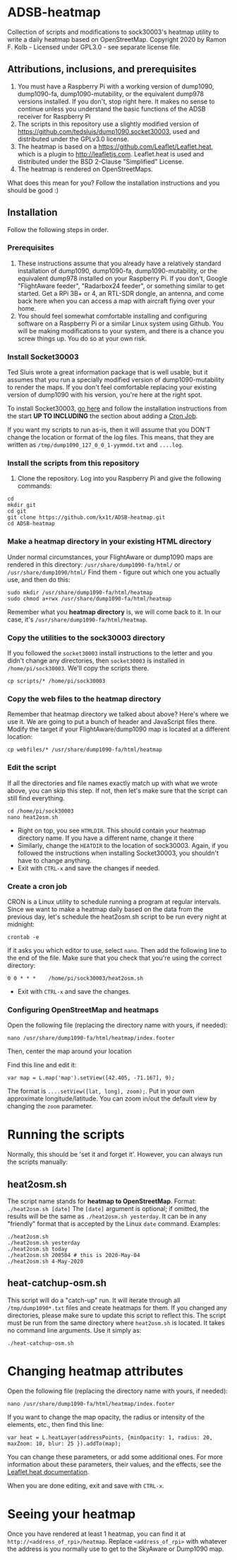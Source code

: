 # ADSB-heatmap
Collection of scripts and modifications to sock30003's heatmap utility to write a daily heatmap based on OpenStreetMap.
Copyright 2020 by Ramon F. Kolb - Licensed under GPL3.0 - see separate license file.

## Attributions, inclusions, and prerequisites

1. You must have a Raspberry Pi with a working version of dump1090, dump1090-fa, dump1090-mutability, or the equivalent dump978 versions installed. If you don't, stop right here. It makes no sense to continue unless you understand the basic functions of the ADSB receiver for Raspberry Pi
2. The scripts in this repository use a slightly modified version of https://github.com/tedsluis/dump1090.socket30003, used and distributed under the GPLv3.0 license. 
3. The heatmap is based on a https://github.com/Leaflet/Leaflet.heat, which is a plugin to http://leafletjs.com. Leaflet.heat is used and distributed under the BSD 2-Clause "Simplified" License.
4. The heatmap is rendered on OpenStreetMaps. 

What does this mean for you? Follow the installation instructions and you should be good :)

## Installation

Follow the following steps in order.

### Prerequisites
1. These instructions assume that you already have a relatively standard installation of dump1090, dump1090-fa, dump1090-mutability, or the equivalent dump978 installed on your Raspberry Pi. If you don't, Google "FlightAware feeder", "Radarbox24 feeder", or something similar to get started. Get a RPi 3B+ or 4, an RTL-SDR dongle, an antenna, and come back here when you can access a map with aircraft flying over your home.
2. You should feel somewhat comfortable installing and configuring software on a Raspberry Pi or a similar Linux system using Github. You will be making modifications to your system, and there is a chance you screw things up. You do so at your own risk.

### Install Socket30003
Ted Sluis wrote a great information package that is well usable, but it assumes that you run a specially modified version of dump1090-mutability to render the maps. If you don't feel comfortable replacing your existing version of dump1090 with his version, you're here at the right spot.

To install Socket30003, [go here](https://github.com/tedsluis/dump1090.socket30003) and follow the installation instructions from the start **UP TO INCLUDING** the section about adding a [Cron Job](https://github.com/tedsluis/dump1090.socket30003#add-socket30003pl-as-a-crontab-job).

If you want my scripts to run as-is, then it will assume that you DON'T change the location or format of the log files. This means, that they are written as `/tmp/dump1090_127_0_0_1-yymmdd.txt` and `....log`.

### Install the scripts from this repository
1. Clone the repository. Log into you Raspberry Pi and give the following commands:
```
cd
mkdir git
cd git
git clone https://github.com/kx1t/ADSB-heatmap.git
cd ADSB-heatmap
```

### Make a heatmap directory in your existing HTML directory
Under normal circumstances, your FlightAware or dump1090 maps are rendered in this directory:
`/usr/share/dump1090-fa/html/` or `/usr/share/dump1090/html/`
Find them - figure out which one you actually use, and then do this:
```
sudo mkdir /usr/share/dump1090-fa/html/heatmap
sudo chmod a+rwx /usr/share/dump1090-fa/html/heatmap
```
Remember what you **heatmap directory** is, we will come back to it. In our case, it's `/usr/share/dump1090-fa/html/heatmap`.

### Copy the utilities to the sock30003 directory
If you followed the `socket30003` install instructions to the letter and you didn't change any directories, then `socket30003` is installed in `/home/pi/sock30003`. We'll copy the scripts there.
```
cp scripts/* /home/pi/sock30003
```

### Copy the web files to the heatmap directory
Remember that heatmap directory we talked about above? Here's where we use it. We are going to put a bunch of header and JavaScript files there. Modify the target if your FlightAware/dump1090 map is located at a different location:
```
cp webfiles/* /usr/share/dump1090-fa/html/heatmap
```

### Edit the script
If all the directories and file names exactly match up with what we wrote above, you can skip this step. If not, then let's make sure that the script can still find everything.
```
cd /home/pi/sock30003
nano heat2osm.sh
```
- Right on top, you see `HTMLDIR`. This should contain your heatmap directory name. If you have a different name, change it there
- Similarly, change the `HEATDIR` to the location of sock30003. Again, if you followed the instructions when installing Socket30003, you shouldn't have to change anything.
- Exit with `CTRL-x` and save the changes if needed.

### Create a cron job
CRON is a Linux utility to schedule running a program at regular intervals. Since we want to make a heatmap daily based on the data from the previous day, let's schedule the heat2osm.sh script to be run every night at midnight:
```
crontab -e
```
If it asks you which editor to use, select `nano`.
Then add the following line to the end of the file. Make sure that you check that you're using the correct directory:
```
0 0 * * *    /home/pi/sock30003/heat2osm.sh
```
- Exit with `CTRL-x` and save the changes.

### Configuring OpenStreetMap and heatmaps
Open the following file (replacing the directory name with yours, if needed):
```
nano /usr/share/dump1090-fa/html/heatmap/index.footer
```
Then, center the map around your location

Find this line and edit it:
```
var map = L.map('map').setView([42.405, -71.167], 9);
```
The format is `....setView([lat, long], zoom);`. Put in your own approximate longitude/latitude. You can zoom in/out the default view by changing the `zoom` parameter.

# Running the scripts
Normally, this should be 'set it and forget it'. However, you can always run the scripts manually:

## heat2osm.sh
The script name stands for __**h**eat**m**ap to **O**pen**S**treet**M**ap__.
Format: `./heat2osm.sh [date]`
The `[date]` argument is optional; if omitted, the results will be the same as `./heat2osm.sh yesterday`. It can be in any "friendly" format that is accepted by the Linux `date` command. Examples:
```
./heat2osm.sh
./heat2osm.sh yesterday
./heat2osm.sh today
./heat2osm.sh 200504 # this is 2020-May-04
./heat2osm.sh 4-May-2020
```

## heat-catchup-osm.sh
This script will do a "catch-up" run. It will iterate through all `/tmp/dump1090*.txt` files and create heatmaps for them.
If you changed any directories, please make sure to update this script to reflect this.
The script must be run from the same directory where `heat2osm.sh` is located.
It takes no command line arguments. Use it simply as:
```
./heat-catchup-osm.sh
```

# Changing heatmap attributes
Open the following file (replacing the directory name with yours, if needed):
```
nano /usr/share/dump1090-fa/html/heatmap/index.footer
```

If you want to change the map opacity, the radius or intensity of the elements, etc., then find this line:
```
var heat = L.heatLayer(addressPoints, {minOpacity: 1, radius: 20, maxZoom: 10, blur: 25 }).addTo(map);
```
You can change these parameters, or add some additional ones. For more information about these parameters, their values, and the effects, see the [Leaflet.heat documentation](https://github.com/Leaflet/Leaflet.heat#reference).

When you are done editing, exit and save with `CTRL-x`.

# Seeing your heatmap
Once you have rendered at least 1 heatmap, you can find it at `http://<address_of_rpi>/heatmap`.
Replace `<address_of_rpi>` with whatever the address is you normally use to get to the SkyAware or Dump1090 map.
